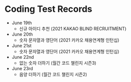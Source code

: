 # Coding Test Records
* June 19th
  - 신규 아이디 추천 (2021 KAKAO BLIND RECRUITMENT)
* June 20th
  - 숫자 문자열과 영단어 (2021 카카오 채용연계형 인턴십)
* June 21st
  - 숫자 문자열과 영단어 (2021 카카오 채용연계형 인턴십)
* June 22nd
  - 없는 숫자 더하기 (월간 코드 챌린지 시즌3)
* June 23rd
  - 음양 더하기 (월간 코드 챌린지 시즌2)
